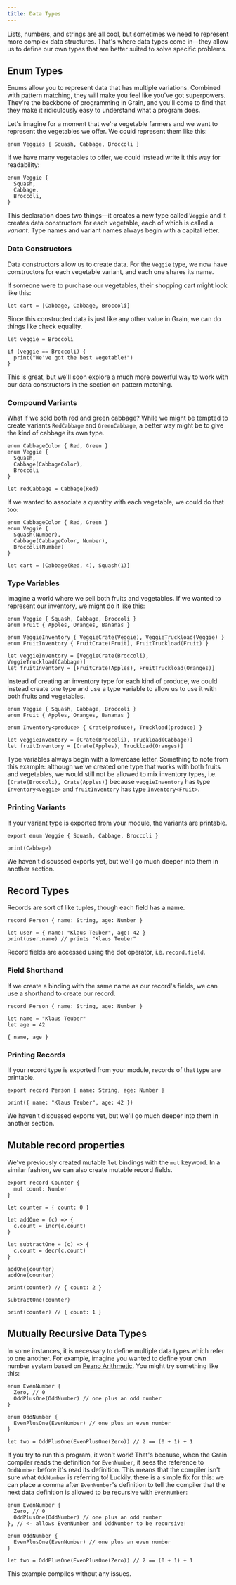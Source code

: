 ```yaml
---
title: Data Types
---
```


Lists, numbers, and strings are all cool, but sometimes we need to represent more complex data structures. That's where data types come in—they allow us to define our own types that are better suited to solve specific problems.

## Enum Types

Enums allow you to represent data that has multiple variations. Combined with pattern matching, they will make you feel like you've got superpowers. They're the backbone of programming in Grain, and you'll come to find that they make it ridiculously easy to understand what a program does.

Let's imagine for a moment that we're vegetable farmers and we want to represent the vegetables we offer. We could represent them like this:

```grain
enum Veggies { Squash, Cabbage, Broccoli }
```

If we have many vegetables to offer, we could instead write it this way for readability:

```grain
enum Veggie {
  Squash,
  Cabbage,
  Broccoli,
}
```

This declaration does two things—it creates a new type called `Veggie` and it creates data constructors for each vegetable, each of which is called a _variant_. Type names and variant names always begin with a capital letter.

### Data Constructors

Data constructors allow us to create data. For the `Veggie` type, we now have constructors for each vegetable variant, and each one shares its name.

If someone were to purchase our vegetables, their shopping cart might look like this:

```grain
let cart = [Cabbage, Cabbage, Broccoli]
```

Since this constructed data is just like any other value in Grain, we can do things like check equality.

```grain
let veggie = Broccoli

if (veggie == Broccoli) {
  print("We've got the best vegetable!")
}
```

This is great, but we'll soon explore a much more powerful way to work with our data constructors in the section on pattern matching.

### Compound Variants

What if we sold both red and green cabbage? While we might be tempted to create variants `RedCabbage` and `GreenCabbage`, a better way might be to give the kind of cabbage its own type.

```grain
enum CabbageColor { Red, Green }
enum Veggie {
  Squash,
  Cabbage(CabbageColor),
  Broccoli
}

let redCabbage = Cabbage(Red)
```

If we wanted to associate a quantity with each vegetable, we could do that too:

```grain
enum CabbageColor { Red, Green }
enum Veggie {
  Squash(Number),
  Cabbage(CabbageColor, Number),
  Broccoli(Number)
}

let cart = [Cabbage(Red, 4), Squash(1)]
```

### Type Variables

Imagine a world where we sell both fruits and vegetables. If we wanted to represent our inventory, we might do it like this:

```grain
enum Veggie { Squash, Cabbage, Broccoli }
enum Fruit { Apples, Oranges, Bananas }

enum VeggieInventory { VeggieCrate(Veggie), VeggieTruckload(Veggie) }
enum FruitInventory { FruitCrate(Fruit), FruitTruckload(Fruit) }

let veggieInventory = [VeggieCrate(Broccoli), VeggieTruckload(Cabbage)]
let fruitInventory = [FruitCrate(Apples), FruitTruckload(Oranges)]
```

Instead of creating an inventory type for each kind of produce, we could instead create one type and use a type variable to allow us to use it with both fruits and vegetables.

```grain
enum Veggie { Squash, Cabbage, Broccoli }
enum Fruit { Apples, Oranges, Bananas }

enum Inventory<produce> { Crate(produce), Truckload(produce) }

let veggieInventory = [Crate(Broccoli), Truckload(Cabbage)]
let fruitInventory = [Crate(Apples), Truckload(Oranges)]
```

Type variables always begin with a lowercase letter. Something to note from this example: although we've created one type that works with both fruits and vegetables, we would still not be allowed to mix inventory types, i.e. `[Crate(Broccoli), Crate(Apples)]` because `veggieInventory` has type `Inventory<Veggie>` and `fruitInventory` has type `Inventory<Fruit>`.

### Printing Variants

If your variant type is exported from your module, the variants are printable.

```grain
export enum Veggie { Squash, Cabbage, Broccoli }

print(Cabbage)
```

We haven't discussed exports yet, but we'll go much deeper into them in another section.

## Record Types

Records are sort of like tuples, though each field has a name.

```grain
record Person { name: String, age: Number }

let user = { name: "Klaus Teuber", age: 42 }
print(user.name) // prints "Klaus Teuber"
```

Record fields are accessed using the dot operator, i.e. `record.field`.

### Field Shorthand

If we create a binding with the same name as our record's fields, we can use a shorthand to create our record.

```grain
record Person { name: String, age: Number }

let name = "Klaus Teuber"
let age = 42

{ name, age }
```

### Printing Records

If your record type is exported from your module, records of that type are printable.

```grain
export record Person { name: String, age: Number }

print({ name: "Klaus Teuber", age: 42 })
```

We haven't discussed exports yet, but we'll go much deeper into them in another section.

## Mutable record properties

We've previously created mutable `let` bindings with the `mut` keyword. In a similar fashion, we can also create mutable record fields.

```grain
export record Counter {
  mut count: Number
}

let counter = { count: 0 }

let addOne = (c) => {
  c.count = incr(c.count)
}

let subtractOne = (c) => {
  c.count = decr(c.count)
}

addOne(counter)
addOne(counter)

print(counter) // { count: 2 }

subtractOne(counter)

print(counter) // { count: 1 }
```

## Mutually Recursive Data Types

In some instances, it is necessary to define multiple data types which refer to one another.
For example, imagine you wanted to define your own number system based on
[Peano Arithmetic](https://en.wikipedia.org/wiki/Peano_axioms). You might try something like this:
```grain
enum EvenNumber {
  Zero, // 0
  OddPlusOne(OddNumber) // one plus an odd number
}

enum OddNumber {
  EvenPlusOne(EvenNumber) // one plus an even number
}

let two = OddPlusOne(EvenPlusOne(Zero)) // 2 == (0 + 1) + 1
```

If you try to run this program, it won't work! That's because, when the Grain
compiler reads the definition for `EvenNumber`, it sees the reference to
`OddNumber` before it's read its definition. This means that the compiler
isn't sure what `OddNumber` is referring to! Luckily, there is a simple fix
for this: we can place a comma after `EvenNumber`'s definition to tell the
compiler that the next data definition is allowed to be recursive with `EvenNumber`:

```grain
enum EvenNumber {
  Zero, // 0
  OddPlusOne(OddNumber) // one plus an odd number
}, // <- allows EvenNumber and OddNumber to be recursive!

enum OddNumber {
  EvenPlusOne(EvenNumber) // one plus an even number
}

let two = OddPlusOne(EvenPlusOne(Zero)) // 2 == (0 + 1) + 1
```

This example compiles without any issues.

